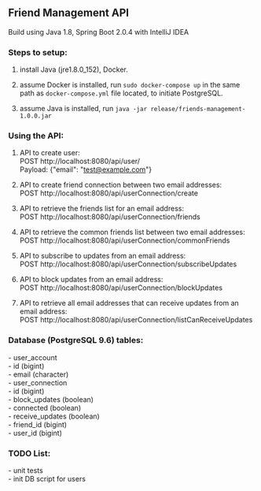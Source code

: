 <h2>Friend Management API </h2>
Build using Java 1.8, Spring Boot 2.0.4 with IntelliJ IDEA 

<h3>Steps to setup:</h3>

1. install Java (jre1.8.0_152), Docker.

1. assume Docker is installed, run `sudo docker-compose up` in the same path as `docker-compose.yml` file located, to initiate PostgreSQL.

1. assume Java is installed, run `java -jar release/friends-management-1.0.0.jar`

<h3>Using the API:</h3>

1. API to create user:<br>
POST http://localhost:8080/api/user/ <br>
Payload: {"email": "test@example.com"}

1. API to create friend connection between two email addresses:<br>
POST http://localhost:8080/api/userConnection/create

1. API to retrieve the friends list for an email address:<br>
POST http://localhost:8080/api/userConnection/friends

1. API to retrieve the common friends list between two email addresses:<br>
POST http://localhost:8080/api/userConnection/commonFriends

1. API to subscribe to updates from an email address:<br>
POST http://localhost:8080/api/userConnection/subscribeUpdates

1. API to block updates from an email address:<br>
POST http://localhost:8080/api/userConnection/blockUpdates

1. API to retrieve all email addresses that can receive updates from an email address:<br>
POST http://localhost:8080/api/userConnection/listCanReceiveUpdates

<h3>Database (PostgreSQL 9.6) tables:</h3>
- user_account<br>
  - id (bigint)<br>
  - email (character)<br>
- user_connection<br>
  - id (bigint)<br>
  - block_updates (boolean)<br>
  - connected (boolean)<br>
  - receive_updates (boolean)<br>
  - friend_id (bigint)<br>
  - user_id (bigint)<br>

<h3>TODO List: </h3>
- unit tests<br>
- init DB script for users
